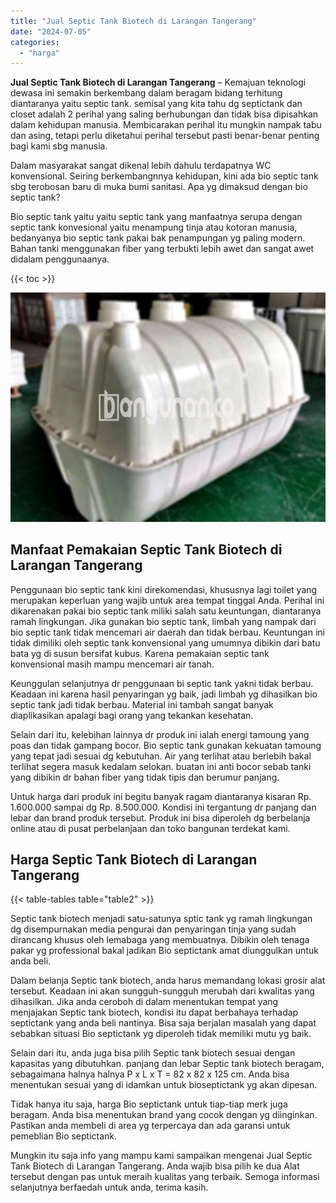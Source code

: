 ```yaml
---
title: "Jual Septic Tank Biotech di Larangan Tangerang"
date: "2024-07-05"
categories: 
  - "harga"
---
```


**Jual Septic Tank Biotech di Larangan Tangerang** – Kemajuan teknologi dewasa ini semakin berkembang dalam beragam bidang terhitung diantaranya yaitu septic tank. semisal yang kita tahu dg septictank dan closet adalah 2 perihal yang saling berhubungan dan tidak bisa dipisahkan dalam kehidupan manusia. Membicarakan perihal itu mungkin nampak tabu dan asing, tetapi perlu diketahui perihal tersebut pasti benar-benar penting bagi kami sbg manusia.

Dalam masyarakat sangat dikenal lebih dahulu terdapatnya WC konvensional. Seiring berkembangnnya kehidupan, kini ada bio septic tank sbg terobosan baru di muka bumi sanitasi. Apa yg dimaksud dengan bio septic tank?

Bio septic tank yaitu yaitu septic tank yang manfaatnya serupa dengan septic tank konvesional yaitu menampung tinja atau kotoran manusia, bedanyanya bio septic tank pakai bak penampungan yg paling modern. Bahan tanki menggunakan fiber yang terbukti lebih awet dan sangat awet didalam penggunaanya.

{{< toc >}}

![Jual Septic Tank Biotech di Larangan Tangerang](/images/jual-bio-septictank-26.png)

## Manfaat Pemakaian Septic Tank Biotech di Larangan Tangerang

Penggunaan bio septic tank kini direkomendasi, khususnya lagi toilet yang merupakan keperluan yang wajib untuk area tempat tinggal Anda. Perihal ini dikarenakan pakai bio septic tank miliki salah satu keuntungan, diantaranya ramah lingkungan. Jika gunakan bio septic tank, limbah yang nampak dari bio septic tank tidak mencemari air daerah dan tidak berbau. Keuntungan ini tidak dimiliki oleh septic tank konvensional yang umumnya dibikin dari batu bata yg di susun bersifat kubus. Karena pemakaian septic tank konvensional masih mampu mencemari air tanah.

Keunggulan selanjutnya dr penggunaan bi septic tank yakni tidak berbau. Keadaan ini karena hasil penyaringan yg baik, jadi limbah yg dihasilkan bio septic tank jadi tidak berbau. Material ini tambah sangat banyak diaplikasikan apalagi bagi orang yang tekankan kesehatan.

Selain dari itu, kelebihan lainnya dr produk ini ialah energi tamoung yang poas dan tidak gampang bocor. Bio septic tank gunakan kekuatan tamoung yang tepat jadi sesuai dg kebutuhan. Air yang terlihat atau berlebih bakal terlihat segera masuk kedalam selokan. buatan ini anti bocor sebab tanki yang dibikin dr bahan fiber yang tidak tipis dan berumur panjang.

Untuk harga dari produk ini begitu banyak ragam diantaranya kisaran Rp. 1.600.000 sampai dg Rp. 8.500.000. Kondisi ini tergantung dr panjang dan lebar dan brand produk tersebut. Produk ini bisa diperoleh dg berbelanja online atau di pusat perbelanjaan dan toko bangunan terdekat kami.

## Harga Septic Tank Biotech di Larangan Tangerang

{{< table-tables table="table2" >}}

Septic tank biotech menjadi satu-satunya sptic tank yg ramah lingkungan dg disempurnakan media pengurai dan penyaringan tinja yang sudah dirancang khusus oleh lemabaga yang membuatnya. Dibikin oleh tenaga pakar yg professional bakal jadikan Bio septictank amat diunggulkan untuk anda beli.

Dalam belanja Septic tank biotech, anda harus memandang lokasi grosir alat tersebut. Keadaan ini akan sungguh-sungguh merubah dari kwalitas yang dihasilkan. Jika anda ceroboh di dalam menentukan tempat yang menjajakan Septic tank biotech, kondisi itu dapat berbahaya terhadap septictank yang anda beli nantinya. Bisa saja berjalan masalah yang dapat sebabkan situasi Bio septictank yg diperoleh tidak memiliki mutu yg baik.

Selain dari itu, anda juga bisa pilih Septic tank biotech sesuai dengan kapasitas yang dibutuhkan. panjang dan lebar Septic tank biotech beragam, sebagaimana halnya halnya P x L x T = 82 x 82 x 125 cm. Anda bisa menentukan sesuai yang di idamkan untuk bioseptictank yg akan dipesan.

Tidak hanya itu saja, harga Bio septictank untuk tiap-tiap merk juga beragam. Anda bisa menentukan brand yang cocok dengan yg diinginkan. Pastikan anda membeli di area yg terpercaya dan ada garansi untuk pemeblian Bio septictank.

Mungkin itu saja info yang mampu kami sampaikan mengenai Jual Septic Tank Biotech di Larangan Tangerang. Anda wajib bisa pilih ke dua Alat tersebut dengan pas untuk meraih kualitas yang terbaik. Semoga informasi selanjutnya berfaedah untuk anda, terima kasih.
